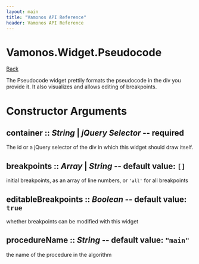 ```yaml
---
layout: main
title: "Vamonos API Reference"
header: Vamonos API Reference
---
```



Vamonos.Widget.Pseudocode
=========================

[Back](index.html)

The Pseudocode widget prettily formats the pseudocode in the div you provide it. It also visualizes and allows editing of breakpoints.


Constructor Arguments
=====================

## **container** :: *String* | *jQuery Selector* -- **required**

The id or a jQuery selector of the div in which this widget should draw itself.



## **breakpoints** :: *Array* | *String* -- default value: `[]`

initial breakpoints, as an array of line numbers, or `'all'` for all breakpoints



## **editableBreakpoints** :: *Boolean* -- default value: `true`

whether breakpoints can be modified with this widget



## **procedureName** :: *String* -- default value: `"main"`

the name of the procedure in the algorithm



